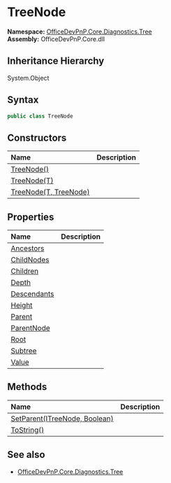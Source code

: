 # TreeNode
**Namespace:** [OfficeDevPnP.Core.Diagnostics.Tree](OfficeDevPnP.Core.Diagnostics.Tree.md)  
**Assembly:** OfficeDevPnP.Core.dll  
## Inheritance Hierarchy
System.Object  

## Syntax
```C#
public class TreeNode
```
## Constructors
|**Name**|**Description**|
|:-----|:-----|
| [TreeNode()](OfficeDevPnP.Core.Diagnostics.Tree.TreeNode.ctor1.md) | 
| [TreeNode(T)](OfficeDevPnP.Core.Diagnostics.Tree.TreeNode.ctor2.md) | 
| [TreeNode(T, TreeNode)](OfficeDevPnP.Core.Diagnostics.Tree.TreeNode.ctor3.md) | 
## Properties
|**Name**|**Description**|
|:-----|:-----|
| [Ancestors](OfficeDevPnP.Core.Diagnostics.Tree.TreeNode.Ancestors.md) | 
| [ChildNodes](OfficeDevPnP.Core.Diagnostics.Tree.TreeNode.ChildNodes.md) | 
| [Children](OfficeDevPnP.Core.Diagnostics.Tree.TreeNode.Children.md) | 
| [Depth](OfficeDevPnP.Core.Diagnostics.Tree.TreeNode.Depth.md) | 
| [Descendants](OfficeDevPnP.Core.Diagnostics.Tree.TreeNode.Descendants.md) | 
| [Height](OfficeDevPnP.Core.Diagnostics.Tree.TreeNode.Height.md) | 
| [Parent](OfficeDevPnP.Core.Diagnostics.Tree.TreeNode.Parent.md) | 
| [ParentNode](OfficeDevPnP.Core.Diagnostics.Tree.TreeNode.ParentNode.md) | 
| [Root](OfficeDevPnP.Core.Diagnostics.Tree.TreeNode.Root.md) | 
| [Subtree](OfficeDevPnP.Core.Diagnostics.Tree.TreeNode.Subtree.md) | 
| [Value](OfficeDevPnP.Core.Diagnostics.Tree.TreeNode.Value.md) | 
## Methods
|**Name**|**Description**|
|:-----|:-----|
| [SetParent(ITreeNode, Boolean)](OfficeDevPnP.Core.Diagnostics.Tree.TreeNode.ba4c22d7.md) | 
| [ToString()](OfficeDevPnP.Core.Diagnostics.Tree.TreeNode.b40365cf.md) | 
## See also
- [OfficeDevPnP.Core.Diagnostics.Tree](OfficeDevPnP.Core.Diagnostics.Tree.md)
